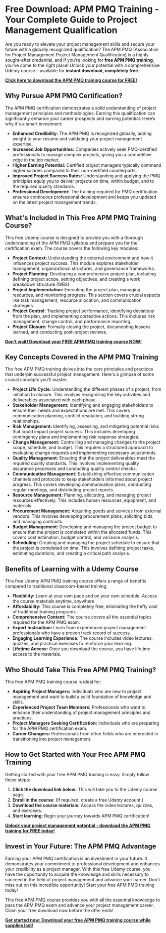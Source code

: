 # Free Download: APM PMQ Training - Your Complete Guide to Project Management Qualification

Are you ready to elevate your project management skills and secure your future with a globally recognized qualification? The APM PMQ (Association for Project Management Project Management Qualification) is a highly sought-after credential, and if you're looking for **free APM PMQ training**, you've come to the right place! Unlock your potential with a comprehensive Udemy course – available for **instant download, completely free**.

[**Click here to download the APM PMQ training course for FREE!**](https://udemywork.com/apm-pmq-training)

## Why Pursue APM PMQ Certification?

The APM PMQ certification demonstrates a solid understanding of project management principles and methodologies. Earning this qualification can significantly enhance your career prospects and earning potential. Here’s why it's a smart investment:

*   **Enhanced Credibility:** The APM PMQ is recognized globally, adding weight to your resume and validating your project management expertise.
*   **Increased Job Opportunities:** Companies actively seek PMQ-certified professionals to manage complex projects, giving you a competitive edge in the job market.
*   **Higher Earning Potential:** Certified project managers typically command higher salaries compared to their non-certified counterparts.
*   **Improved Project Success Rates:** Understanding and applying the PMQ principles equip you to deliver projects on time, within budget, and to the required quality standards.
*   **Professional Development:** The training required for PMQ certification ensures continuous professional development and keeps you updated on the latest project management trends.

## What's Included in This Free APM PMQ Training Course?

This free Udemy course is designed to provide you with a thorough understanding of the APM PMQ syllabus and prepare you for the certification exam. The course covers the following key modules:

*   **Project Context:** Understanding the external environment and how it influences project success. This module explores stakeholder management, organizational structures, and governance frameworks.
*   **Project Planning:** Developing a comprehensive project plan, including defining project scope, setting objectives, and creating a work breakdown structure (WBS).
*   **Project Implementation:** Executing the project plan, managing resources, and monitoring progress. This section covers crucial aspects like task management, resource allocation, and communication strategies.
*   **Project Control:** Tracking project performance, identifying deviations from the plan, and implementing corrective actions. This includes risk management, change control, and performance reporting.
*   **Project Closure:** Formally closing the project, documenting lessons learned, and conducting post-project reviews.

[**Don't wait! Download your FREE APM PMQ training course NOW!**](https://udemywork.com/apm-pmq-training)

## Key Concepts Covered in the APM PMQ Training

The free APM PMQ training delves into the core principles and practices that underpin successful project management. Here's a glimpse of some crucial concepts you'll master:

*   **Project Life Cycle:** Understanding the different phases of a project, from initiation to closure. This involves recognizing the key activities and deliverables associated with each phase.
*   **Stakeholder Management:** Identifying and engaging stakeholders to ensure their needs and expectations are met. This covers communication planning, conflict resolution, and building strong relationships.
*   **Risk Management:** Identifying, assessing, and mitigating potential risks that could impact project success. This includes developing contingency plans and implementing risk response strategies.
*   **Change Management:** Controlling and managing changes to the project scope, schedule, and budget. This requires a structured approach to evaluating change requests and implementing necessary adjustments.
*   **Quality Management:** Ensuring that the project deliverables meet the required quality standards. This involves implementing quality assurance processes and conducting quality control checks.
*   **Communication Management:** Establishing effective communication channels and protocols to keep stakeholders informed about project progress. This covers developing communication plans, conducting regular meetings, and distributing project reports.
*   **Resource Management:** Planning, allocating, and managing project resources effectively. This includes human resources, equipment, and materials.
*   **Procurement Management:** Acquiring goods and services from external vendors. This involves developing procurement plans, soliciting bids, and managing contracts.
*   **Budget Management:** Developing and managing the project budget to ensure that the project is completed within the allocated funds. This covers cost estimation, budget control, and variance analysis.
*   **Scheduling:** Creating and managing the project schedule to ensure that the project is completed on time. This involves defining project tasks, estimating durations, and creating a critical path analysis.

## Benefits of Learning with a Udemy Course

This free Udemy APM PMQ training course offers a range of benefits compared to traditional classroom-based training:

*   **Flexibility:** Learn at your own pace and on your own schedule. Access the course materials anytime, anywhere.
*   **Affordability:** This course is completely free, eliminating the hefty cost of traditional training programs.
*   **Comprehensive Content:** The course covers all the essential topics required for the APM PMQ exam.
*   **Expert Instruction:** Learn from experienced project management professionals who have a proven track record of success.
*   **Engaging Learning Experience:** The course includes video lectures, quizzes, and practical exercises to reinforce your learning.
*   **Lifetime Access:** Once you download the course, you have lifetime access to the materials.

## Who Should Take This Free APM PMQ Training?

This free APM PMQ training course is ideal for:

*   **Aspiring Project Managers:** Individuals who are new to project management and want to build a solid foundation of knowledge and skills.
*   **Experienced Project Team Members:** Professionals who want to enhance their understanding of project management principles and practices.
*   **Project Managers Seeking Certification:** Individuals who are preparing for the APM PMQ certification exam.
*   **Career Changers:** Professionals from other fields who are interested in transitioning into project management.

## How to Get Started with Your Free APM PMQ Training

Getting started with your free APM PMQ training is easy. Simply follow these steps:

1.  **Click the download link below:** This will take you to the Udemy course page.
2.  **Enroll in the course:** (If required, create a free Udemy account.)
3.  **Download the course materials:** Access the video lectures, quizzes, and exercises.
4.  **Start learning:** Begin your journey towards APM PMQ certification!

[**Unlock your project management potential - download the APM PMQ training for FREE today!**](https://udemywork.com/apm-pmq-training)

## Invest in Your Future: The APM PMQ Advantage

Earning your APM PMQ certification is an investment in your future. It demonstrates your commitment to professional development and enhances your credibility as a project manager. With this free Udemy course, you have the opportunity to acquire the knowledge and skills necessary to succeed in the field of project management and advance your career. Don't miss out on this incredible opportunity! Start your free APM PMQ training today!

This free APM PMQ course provides you with all the essential knowledge to pass the APM PMQ exam and advance your project management career. Claim your free download now before the offer ends!

[**Get started now: Download your free APM PMQ training course while supplies last!**](https://udemywork.com/apm-pmq-training)
